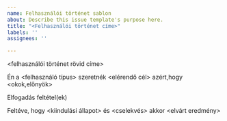 ```yaml
---
name: Felhasználói történet sablon
about: Describe this issue template's purpose here.
title: "<Felhasználói történet címe>"
labels: ''
assignees: ''

---
```


<felhasználói történet rövid címe>

Én a <felhasználó típus>
szeretnék <elérendő cél>
azért,hogy <okok,előnyök>

Elfogadás feltétel(ek)

Feltéve, hogy <kiindulási állapot>
és <cselekvés>
akkor <elvárt eredmény>
